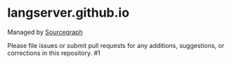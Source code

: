 # langserver.github.io

Managed by [Sourcegraph](https://sourcegraph.com)

Please file issues or submit pull requests for any additions, suggestions, or corrections in this repository.
#1
